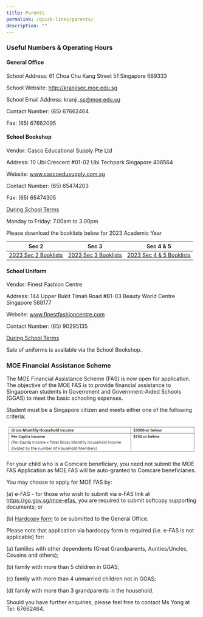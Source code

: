```yaml
---
title: Parents
permalink: /quick-links/parents/
description: ""
---
```

### Useful Numbers & Operating Hours
#### General Office

School Address: 61 Choa Chu Kang Street 51 Singapore 689333

School Website: http://kranjisec.moe.edu.sg

School Email Address: kranji\_ss@moe.edu.sg

Contact Number: (65) 67662464

Fax: (65) 67662095

#### School Bookshop

Vendor: Casco Educational Supply Pte Ltd

Address: 10 Ubi Crescent #01-02 Ubi Techpark Singapore 408564

Website: www.cascoedusupply.com.sg

Contact Number: (65) 65474203

Fax: (65) 65474305

<u>During School Terms</u>

Monday to Friday: 7.00am to 3.00pm

Please download the booklists below for 2023 Academic Year

| Sec 2 | Sec 3 | Sec 4 & 5 |
| -------- | -------- | -------- |
| [2023 Sec 2 Booklists](/files/Sec%202%20Booklists.pdf)     | [2023 Sec 3 Booklists](/files/Sec%203%20Booklists.pdf)     | [2023 Sec 4 & 5 Booklists](/files/Sec%204_5%20Booklists.pdf)     |


#### School Uniform

Vendor: Finest Fashion Centre

Address: 144 Upper Bukit Timah Road #B1-03 Beauty World Centre Singapore 588177

Website: www.finestfashioncentre.com

Contact Number: (65) 90295135

<u>During School Terms</u>

Sale of uniforms is available via the School Bookshop.

### MOE Financial Assistance Scheme

The MOE Financial Assistance Scheme (FAS) is now open for application. The objective of the MOE FAS is to provide financial assistance to Singaporean students in Government and Government-Aided Schools (GGAS) to meet the basic schooling expenses.

Student must be a Singapore citizen and meets either one of the following criteria:

![](/images/FAS%201.png)

For your child who is a Comcare beneficiary, you need not submit the MOE FAS Application as MOE FAS will be auto-granted to Comcare beneficiaries.

You may choose to apply for MOE FAS by:

(a) e-FAS \- for those who wish to submit via e-FAS link at https://go.gov.sg/moe-efas, you are required to submit softcopy supporting documents; or

(b) [Hardcopy form](/files/MOEFAS_Application%20Form.pdf) to be submitted to the General Office.

Please note that application via hardcopy form is required (i.e. e-FAS is not applicable) for:

(a) families with other dependents (Great Grandparents, Aunties/Uncles, Cousins and others);

(b) family with more than 5 children in GGAS;

(c) family with more than 4 unmarried children not in GGAS;

(d) family with more than 3 grandparents in the household.

Should you have further enquiries, please feel free to contact Ms Yong at Tel: 67662464.